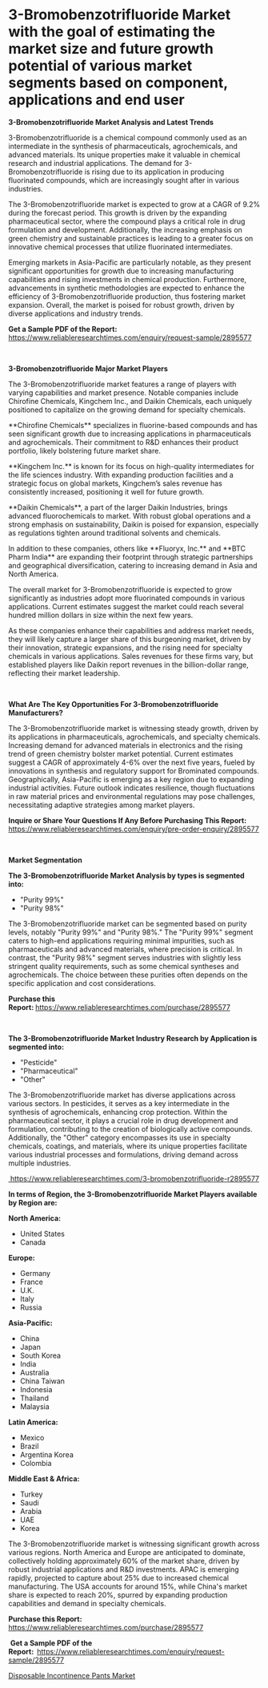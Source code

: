 <p><h1>3-Bromobenzotrifluoride Market with the goal of estimating the market size and future growth potential of various market segments based on component, applications and end user</h1></p><p><strong>3-Bromobenzotrifluoride Market Analysis and Latest Trends</strong></p>
<p><p>3-Bromobenzotrifluoride is a chemical compound commonly used as an intermediate in the synthesis of pharmaceuticals, agrochemicals, and advanced materials. Its unique properties make it valuable in chemical research and industrial applications. The demand for 3-Bromobenzotrifluoride is rising due to its application in producing fluorinated compounds, which are increasingly sought after in various industries.</p><p>The 3-Bromobenzotrifluoride market is expected to grow at a CAGR of 9.2% during the forecast period. This growth is driven by the expanding pharmaceutical sector, where the compound plays a critical role in drug formulation and development. Additionally, the increasing emphasis on green chemistry and sustainable practices is leading to a greater focus on innovative chemical processes that utilize fluorinated intermediates. </p><p>Emerging markets in Asia-Pacific are particularly notable, as they present significant opportunities for growth due to increasing manufacturing capabilities and rising investments in chemical production. Furthermore, advancements in synthetic methodologies are expected to enhance the efficiency of 3-Bromobenzotrifluoride production, thus fostering market expansion. Overall, the market is poised for robust growth, driven by diverse applications and industry trends.</p></p>
<p><strong>Get a Sample PDF of the Report:&nbsp;</strong> <a href="https://www.reliableresearchtimes.com/enquiry/request-sample/2895577?utm_campaign=2220&utm_medium=2&utm_source=Github&utm_content=ia&utm_term=15032025&utm_id=3-bromobenzotrifluoride">https://www.reliableresearchtimes.com/enquiry/request-sample/2895577</a></p>
<p>&nbsp;</p>
<p><strong>3-Bromobenzotrifluoride Major Market Players</strong></p>
<p><p>The 3-Bromobenzotrifluoride market features a range of players with varying capabilities and market presence. Notable companies include Chirofine Chemicals, Kingchem Inc., and Daikin Chemicals, each uniquely positioned to capitalize on the growing demand for specialty chemicals.</p><p>**Chirofine Chemicals** specializes in fluorine-based compounds and has seen significant growth due to increasing applications in pharmaceuticals and agrochemicals. Their commitment to R&D enhances their product portfolio, likely bolstering future market share.</p><p>**Kingchem Inc.** is known for its focus on high-quality intermediates for the life sciences industry. With expanding production facilities and a strategic focus on global markets, Kingchem’s sales revenue has consistently increased, positioning it well for future growth. </p><p>**Daikin Chemicals**, a part of the larger Daikin Industries, brings advanced fluorochemicals to market. With robust global operations and a strong emphasis on sustainability, Daikin is poised for expansion, especially as regulations tighten around traditional solvents and chemicals.</p><p>In addition to these companies, others like **Fluoryx, Inc.** and **BTC Pharm India** are expanding their footprint through strategic partnerships and geographical diversification, catering to increasing demand in Asia and North America. </p><p>The overall market for 3-Bromobenzotrifluoride is expected to grow significantly as industries adopt more fluorinated compounds in various applications. Current estimates suggest the market could reach several hundred million dollars in size within the next few years.</p><p>As these companies enhance their capabilities and address market needs, they will likely capture a larger share of this burgeoning market, driven by their innovation, strategic expansions, and the rising need for specialty chemicals in various applications. Sales revenues for these firms vary, but established players like Daikin report revenues in the billion-dollar range, reflecting their market leadership.</p></p>
<p>&nbsp;</p>
<p><strong>What Are The Key Opportunities For 3-Bromobenzotrifluoride Manufacturers?</strong></p>
<p><p>The 3-Bromobenzotrifluoride market is witnessing steady growth, driven by its applications in pharmaceuticals, agrochemicals, and specialty chemicals. Increasing demand for advanced materials in electronics and the rising trend of green chemistry bolster market potential. Current estimates suggest a CAGR of approximately 4-6% over the next five years, fueled by innovations in synthesis and regulatory support for Brominated compounds. Geographically, Asia-Pacific is emerging as a key region due to expanding industrial activities. Future outlook indicates resilience, though fluctuations in raw material prices and environmental regulations may pose challenges, necessitating adaptive strategies among market players.</p></p>
<p><strong>Inquire or Share Your Questions If Any Before Purchasing This Report:</strong> <a href="https://www.reliableresearchtimes.com/enquiry/pre-order-enquiry/2895577?utm_campaign=2220&utm_medium=2&utm_source=Github&utm_content=ia&utm_term=15032025&utm_id=3-bromobenzotrifluoride">https://www.reliableresearchtimes.com/enquiry/pre-order-enquiry/2895577</a></p>
<p>&nbsp;</p>
<p><strong>Market Segmentation</strong></p>
<p><strong>The 3-Bromobenzotrifluoride Market Analysis by types is segmented into:</strong></p>
<p><ul><li>"Purity 99%"</li><li>"Purity 98%"</li></ul></p>
<p><p>The 3-Bromobenzotrifluoride market can be segmented based on purity levels, notably "Purity 99%" and "Purity 98%." The "Purity 99%" segment caters to high-end applications requiring minimal impurities, such as pharmaceuticals and advanced materials, where precision is critical. In contrast, the "Purity 98%" segment serves industries with slightly less stringent quality requirements, such as some chemical syntheses and agrochemicals. The choice between these purities often depends on the specific application and cost considerations.</p></p>
<p><strong>Purchase this Report:&nbsp;</strong><a href="https://www.reliableresearchtimes.com/purchase/2895577?utm_campaign=2220&utm_medium=2&utm_source=Github&utm_content=ia&utm_term=15032025&utm_id=3-bromobenzotrifluoride">https://www.reliableresearchtimes.com/purchase/2895577</a></p>
<p>&nbsp;</p>
<p><strong>The 3-Bromobenzotrifluoride Market Industry Research by Application is segmented into:</strong></p>
<p><ul><li>"Pesticide"</li><li>"Pharmaceutical"</li><li>"Other"</li></ul></p>
<p><p>The 3-Bromobenzotrifluoride market has diverse applications across various sectors. In pesticides, it serves as a key intermediate in the synthesis of agrochemicals, enhancing crop protection. Within the pharmaceutical sector, it plays a crucial role in drug development and formulation, contributing to the creation of biologically active compounds. Additionally, the "Other" category encompasses its use in specialty chemicals, coatings, and materials, where its unique properties facilitate various industrial processes and formulations, driving demand across multiple industries.</p></p>
<p><a href="https://www.reliableresearchtimes.com/3-bromobenzotrifluoride-r2895577?utm_campaign=2220&utm_medium=2&utm_source=Github&utm_content=ia&utm_term=15032025&utm_id=3-bromobenzotrifluoride">&nbsp;https://www.reliableresearchtimes.com/3-bromobenzotrifluoride-r2895577</a></p>
<p><strong>In terms of Region, the 3-Bromobenzotrifluoride Market Players available by Region are:</strong></p>
<p>
    <p> <strong> North America: </strong>
        <ul>
            <li>United States</li>
            <li>Canada</li>
        </ul>
        </p> 
    <p> <strong> Europe: </strong>
        <ul>
            <li>Germany</li>
            <li>France</li>
            <li>U.K.</li>
            <li>Italy</li>
            <li>Russia</li>
        </ul>
        </p> 
    <p> <strong> Asia-Pacific: </strong>
        <ul>
            <li>China</li>
            <li>Japan</li>
            <li>South Korea</li>
            <li>India</li>
            <li>Australia</li>
            <li>China Taiwan</li>
            <li>Indonesia</li>
            <li>Thailand</li>
            <li>Malaysia</li>
        </ul>
        </p> 
    <p> <strong> Latin America: </strong>
        <ul>
            <li>Mexico</li>
            <li>Brazil</li>
            <li>Argentina Korea</li>
            <li>Colombia</li>
        </ul>
        </p> 
    <p> <strong> Middle East & Africa: </strong>
        <ul>
            <li>Turkey</li>
            <li>Saudi</li>
            <li>Arabia</li>
            <li>UAE</li>
            <li>Korea</li>
        </ul>
    </p>
    </p>
<p><p>The 3-Bromobenzotrifluoride market is witnessing significant growth across various regions. North America and Europe are anticipated to dominate, collectively holding approximately 60% of the market share, driven by robust industrial applications and R&D investments. APAC is emerging rapidly, projected to capture about 25% due to increased chemical manufacturing. The USA accounts for around 15%, while China's market share is expected to reach 20%, spurred by expanding production capabilities and demand in specialty chemicals.</p></p>
<p><strong>Purchase this Report: </strong><a href="https://www.reliableresearchtimes.com/purchase/2895577?utm_campaign=2220&utm_medium=2&utm_source=Github&utm_content=ia&utm_term=15032025&utm_id=3-bromobenzotrifluoride">https://www.reliableresearchtimes.com/purchase/2895577</a></p>
<p>&nbsp;<strong>Get a Sample PDF of the Report:&nbsp;&nbsp;</strong><a href="https://www.reliableresearchtimes.com/enquiry/request-sample/2895577?utm_campaign=2220&utm_medium=2&utm_source=Github&utm_content=ia&utm_term=15032025&utm_id=3-bromobenzotrifluoride">https://www.reliableresearchtimes.com/enquiry/request-sample/2895577</a></p>
<p><strong></strong></p>
<p><p><a href="https://github.com/jerhoskinson197676/Market-Research-Report-List-1/blob/main/disposable-incontinence-pants-market.md?utm_campaign=2220&utm_medium=2&utm_source=Github&utm_content=ia&utm_term=15032025&utm_id=3-bromobenzotrifluoride">Disposable Incontinence Pants Market</a></p></p>